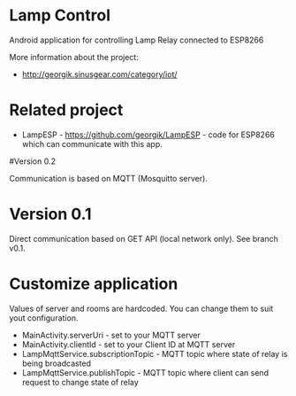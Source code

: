 # Lamp Control

Android application for controlling Lamp Relay connected to ESP8266

More information about the project:

- http://georgik.sinusgear.com/category/iot/

# Related project

- LampESP - https://github.com/georgik/LampESP - code for ESP8266 which can communicate with this app.

#Version 0.2

Communication is based on MQTT (Mosquitto server).

# Version 0.1

Direct communication based on GET API (local network only).
See branch v0.1.

# Customize application

Values of server and rooms are hardcoded. You can change them to suit
yout configuration.

- MainActivity.serverUri - set to your MQTT server
- MainActivity.clientId - set to your Client ID at MQTT server
- LampMqttService.subscriptionTopic - MQTT topic where state of relay is being broadcasted
- LampMqttService.publishTopic - MQTT topic where client can send request to change state of relay

